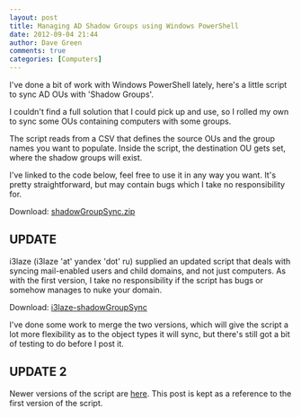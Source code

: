 ```yaml
---
layout: post
title: Managing AD Shadow Groups using Windows PowerShell
date: 2012-09-04 21:44
author: Dave Green
comments: true
categories: [Computers]
---
```

I've done a bit of work with Windows PowerShell lately, here's a little script to sync AD OUs with 'Shadow Groups'.

I couldn't find a full solution that I could pick up and use, so I rolled my own to sync some OUs containing computers with some groups.

The script reads from a CSV that defines the source OUs and the group names you want to populate. Inside the script, the destination OU gets set, where the shadow groups will exist.

I've linked to the code below, feel free to use it in any way you want. It's pretty straightforward, but may contain bugs which I take no responsibility for.

Download: [shadowGroupSync.zip](../assets/computers/shadowGroupSync.zip)

## UPDATE

i3laze (i3laze 'at' yandex 'dot' ru) supplied an updated script that deals with syncing mail-enabled users and child domains, and not just computers. As with the first version, I take no responsibility if the script has bugs or somehow manages to nuke your domain.

Download: [i3laze-shadowGroupSync](../assets/computers/i3laze-shadowGroupSync.zip)

I've done some work to merge the two versions, which will give the script a lot more flexibility as to the object types it will sync, but there's still got a bit of testing to do before I post it.

## UPDATE 2

Newer versions of the script are [here](https://tookitaway.co.uk/ad-shadow-groups-with-windows-powershell-an-update). This post is kept as a reference to the first version of the script.
